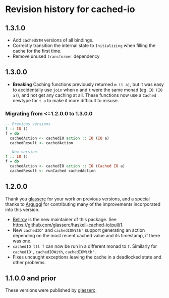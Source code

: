 # Revision history for cached-io

## 1.3.1.0

- Add `cachedSTM` versions of all bindings.
- Correctly transition the internal state to `Initializing` when filling the cache for the first time.
- Remove unused `transformer` dependency

## 1.3.0.0

- **Breaking** Caching functions previously returned `m (t a)`, but it was easy to accidentally use `join` when `m` and `t` were the same monad (eg. `IO (IO a)`), and not get any caching at all. These functions now use a `Cached` newtype for `t a` to make it more difficult to misuse.

### Migrating from <=1.2.0.0 to 1.3.0.0

```haskell
-- Previous versions
f :: IO ()
f = do
  cachedAction <- cachedIO action :: IO (IO a)
  cachedResult <- cachedAction

-- New version
f :: IO ()
f = do
  cachedAction <- cachedIO action :: IO (Cached IO a)
  cachedResult <- runCached cachedAction
```

## 1.2.0.0

Thank you [glasserc](https://github.com/glasserc) for your work on previous versions, and a special thanks to
[Arguggi](https://github.com/Arguggi) for contributing many of the improvements incorporated into this
version.

- [Bellroy](https://github.com/bellroy) is the new maintainer of this package. See https://github.com/glasserc/haskell-cached-io/pull/1.
- New `cachedIO'` and `cachedIOWith'` support generating an action depending on the most recent cached value and its timestamp, if there was one.
- `cachedIO ttl f` can now be run in a different monad to `f`. Similarly for `cachedIO'`, `cachedIOWith`, `cachedIOWith'`.
- Fixes uncaught exceptions leaving the cache in a deadlocked state and other problems.

## 1.1.0.0 and prior

These versions were published by [glasserc](https://github.com/glasserc).
